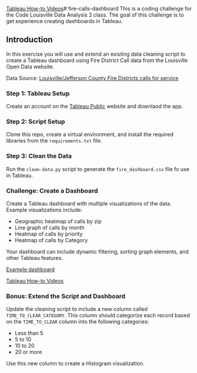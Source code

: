 
[Tableau How-to Videos](https://public.tableau.com/en-us/s/resources)# fire-calls-dashboard
This is a coding challenge for the Code Louisville Data Analysis 2 class. The 
goal of this challenge is to get experience creating dashboards in Tableau. 

## Introduction
In this exercise you will use and extend an existing data cleaning script to 
create a Tableau dashboard using Fire District Call data from the Louisville Open Data website. 

Data Source: 
[Louisville/Jefferson County Fire Districts calls for service](https://data.louisvilleky.gov/dataset/louisvillejefferson-county-fire-districts-calls-service) 

### Step 1: Tableau Setup

Create an account on the [Tableau Public](https://public.tableau.com/en-us/s/) website and downlaod the app.


### Step 2: Script Setup

Clone this repo, create a virtual environment, and install the required libraries from the `requirements.txt` file.

### Step 3: Clean the Data

Run the `clean-data.py` script to generate the `fire_dashboard.csv` file fo use in Tableau.

### Challenge: Create a Dashboard

Create a Tableau dashboard with multiple visualizations of the data. Example visualizations include:

- Geographic heatmap of calls by zip
- Line graph of calls by month
- Heatmap of calls by priority
- Heatmap of calls by Category

Your dashboard can include dynamic filtering, sorting graph elements, and other Tableau features.

[Example dashboard](https://public.tableau.com/app/profile/jeff.dillon3251/viz/FireCalls_16558458057010/FireCallsDashboard)

[Tableau How-to Videos](https://public.tableau.com/en-us/s/resources)



### Bonus: Extend the Script and Dashboard

Update the cleaning script to include a new column called `TIME_TO_CLEAR_CATEGORY`. This column should categorize each record based on the `TIME_TO_CLEAR` column into the following categories:

- Less than 5
- 5 to 10
- 10 to 20
- 20 or more

Use this new column to create a Histogram visualization.